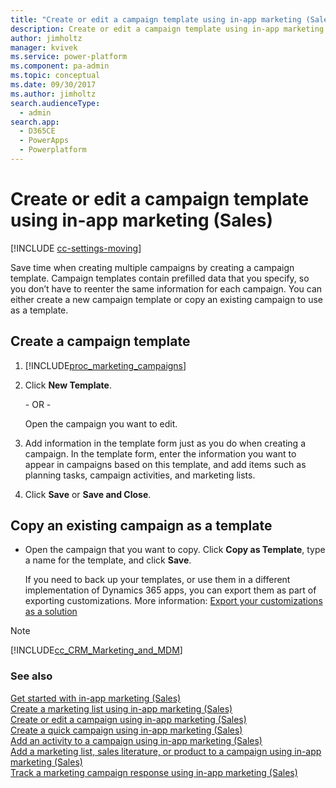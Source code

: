 ```yaml
---
title: "Create or edit a campaign template using in-app marketing (Sales)  | MicrosoftDocs"
description: Create or edit a campaign template using in-app marketing (Sales)
author: jimholtz
manager: kvivek
ms.service: power-platform
ms.component: pa-admin
ms.topic: conceptual
ms.date: 09/30/2017
ms.author: jimholtz
search.audienceType: 
  - admin
search.app: 
  - D365CE
  - PowerApps
  - Powerplatform
---
```

# Create or edit a campaign template using in-app marketing (Sales)

[!INCLUDE [cc-settings-moving](../includes/cc-settings-moving.md)] 

Save time when creating multiple campaigns by creating a campaign template. Campaign templates contain prefilled data that you specify, so you don’t have to reenter the same information for each campaign. You can either create a new campaign template or copy an existing campaign to use as a template.  
  
## Create a campaign template  
  
1. [!INCLUDE[proc_marketing_campaigns](../includes/proc-marketing-campaigns.md)]  
  
2. Click **New Template**.  
  
    \- OR -  
  
    Open the campaign you want to edit.  
  
3. Add information in the template form just as you do when creating a campaign. In the template form, enter the information you want to appear in campaigns based on this template, and add items such as planning tasks, campaign activities, and marketing lists.  
  
4. Click **Save** or **Save and Close**.  
  
## Copy an existing campaign as a template  
  
- Open the campaign that you want to copy. Click **Copy as Template**, type a name for the template, and click **Save**.  
  
  If you need to back up your templates, or use them in a different implementation of Dynamics 365 apps, you can export them as part of exporting customizations. More information: [Export your customizations as a solution](/dynamics365/customer-engagement/customize/use-solutions-for-your-customizations.md)  
  
> [!NOTE]
> [!INCLUDE[cc_CRM_Marketing_and_MDM](../includes/cc-crm-marketing-and-mdm.md)] 
  
### See also  
 [Get started with in-app marketing (Sales)](/dynamics365/customer-engagement/sales-enterprise/get-started-app-marketing-sales.md)   
 [Create a marketing list using in-app marketing (Sales)](/dynamics365/customer-engagement/sales-enterprise/create-marketing-list-using-app-marketing-sales.md)   
 [Create or edit a campaign using in-app marketing (Sales)](/dynamics365/customer-engagement/sales-enterprise/create-edit-campaign-using-app-marketing-sales.md)   
 [Create a quick campaign using in-app marketing (Sales)](/dynamics365/customer-engagement/sales-enterprise/create-quick-campaign-using-app-marketing-sales.md)   
 [Add an activity to a campaign using in-app marketing (Sales)](/dynamics365/customer-engagement/sales-enterprise/add-activity-campaign-using-app-marketing-sales.md)   
 [Add a marketing list, sales literature, or product to a campaign using in-app marketing (Sales)](/dynamics365/customer-engagement/sales-enterprise/add-marketing-list-sales-literature-product-campaign-using-app-marketing-sales.md)   
 [Track a marketing campaign response using in-app marketing (Sales)](/dynamics365/customer-engagement/sales-enterprise/track-marketing-campaign-response-using-app-marketing-sales.md)   
